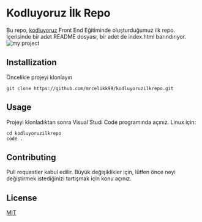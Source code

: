# Kodluyoruz İlk Repo 
Bu repo, [kodluyoruz](https://kodluyoruz.org/) Front End Eğitiminde oluşturduğumuz ilk repo. İçerisinde bir adet README dosyası, bir adet de index.html barındırıyor. 
![my project](/proje_resmi.png)

## Installization
Öncelikle projeyi klonlayın
``` 
git clone https://github.com/mrcelikk99/kodluyoruzilkrepo.git
```


## Usage
Projeyi klonladıktan sonra Visual Studi Code programında açınız.
Linux için:
``` 
cd kodluyoruzilkrepo
code .
```

## Contributing
Pull requestler kabul edilir. Büyük değişiklikler için, lütfen önce neyi değiştirmek istediğinizi tartışmak için konu açınız.

## License 
[MIT](https://choosealicense.com/licenses/mit/)